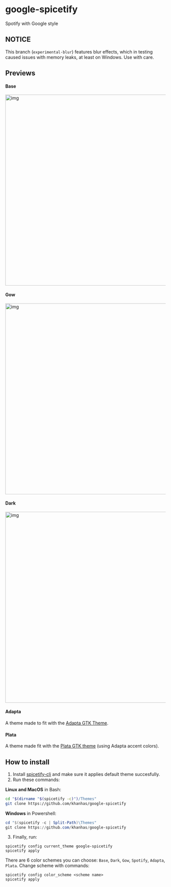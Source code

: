 # google-spicetify
Spotify with Google style

## NOTICE
This branch (`experimental-blur`) features blur effects, which in testing caused issues with memory leaks, at least on Windows. Use with care.

## Previews
#### Base
<img src="https://i.imgur.com/qguGx46.png" alt="img" align="center" width="600px">

#### Gow
<img src="https://i.imgur.com/XBnjRgk.png" alt="img" align="center" width="600px">

#### Dark
<img src="https://i.imgur.com/k6cIQik.png" alt="img" align="center" width="600px">

#### Adapta
A theme made to fit with the [Adapta GTK Theme](https://github.com/adapta-project/adapta-gtk-theme).

#### Plata
A theme made fit with the [Plata GTK theme](https://gitlab.com/tista500/plata-theme) (using Adapta accent colors).

## How to install
1. Install [spicetify-cli](https://github.com/khanhas/spicetify-cli) and make sure it applies default theme succesfully.
2. Run these commands:
  
**Linux and MacOS** in Bash:
```bash
cd "$(dirname "$(spicetify -c)")/Themes"
git clone https://github.com/khanhas/google-spicetify
```

**Windows** in Powershell:
```powershell
cd "$(spicetify -c | Split-Path)\Themes"
git clone https://github.com/khanhas/google-spicetify
```

3. Finally, run:
```
spicetify config current_theme google-spicetify
spicetify apply
```

There are 6 color schemes you can choose: `Base`, `Dark`, `Gow`, `Spotify`, `Adapta`, `Plata`. Change scheme with commands:
```
spicetify config color_scheme <scheme name>
spicetify apply
```
